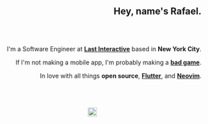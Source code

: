 <div align="right">

## Hey, name's Rafael.


</br>
</br>

I'm a Software Engineer at [**Last Interactive**](https://lastinteractive.com) based in **New York City**.


If I'm not making a mobile app, I'm probably making a [**bad game**](https://apps.apple.com/us/app/above/id1535097129).


In love with all things **open source**, [**Flutter**](https://flutter.dev), and [**Neovim**](https://neovim.io/).
</br>
</br>
</br>
</br>

</div>

<div align="center">
<img width="21px" src="https://user-images.githubusercontent.com/7101404/154202000-86d49901-a42e-4025-b5ce-75c2b5da3e7c.png"></img>
</div>
